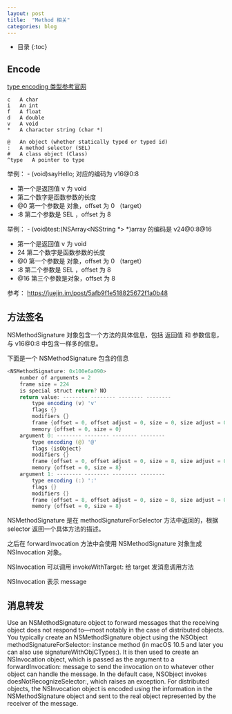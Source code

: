 ```yaml
---
layout: post
title:  "Method 相关"
categories: blog
---
```


* 目录
{:toc}

## Encode 

[type encoding 类型参考官网](https://developer.apple.com/library/archive/documentation/Cocoa/Conceptual/ObjCRuntimeGuide/Articles/ocrtTypeEncodings.html#//apple_ref/doc/uid/TP40008048-CH100)

```
c   A char
i   An int
f   A float
d   A double
v   A void
*   A character string (char *)

@   An object (whether statically typed or typed id)
:   A method selector (SEL)
#   A class object (Class)
^type   A pointer to type  
```

举例： - (void)sayHello; 对应的编码为 v16@0:8

- 第一个是返回值 v 为 void
- 第二个数字是函数参数的长度
- @0 第一个参数是 对象，offset 为 0  （target）
- :8 第二个参数是 SEL ，offset 为 8


举例： - (void)test:(NSArray<NSString *> *)array 的编码是 v24@0:8@16

- 第一个是返回值 v 为 void
- 24 第二个数字是函数参数的长度
- @0 第一个参数是 对象，offset 为 0  （target）
- :8 第二个参数是 SEL ，offset 为 8
- @16 第三个参数是对象，offset 为 8

参考： https://juejin.im/post/5afb9f1e518825672f1a0b48

## 方法签名

NSMethodSignature 对象包含一个方法的具体信息，包括 返回值 和 参数信息，与 v16@0:8 中包含一样多的信息。

下面是一个 NSMethodSignature 包含的信息

``` java
<NSMethodSignature: 0x100e6a090>
    number of arguments = 2
    frame size = 224
    is special struct return? NO
    return value: -------- -------- -------- --------
        type encoding (v) 'v'
        flags {}
        modifiers {}
        frame {offset = 0, offset adjust = 0, size = 0, size adjust = 0}
        memory {offset = 0, size = 0}
    argument 0: -------- -------- -------- --------
        type encoding (@) '@'
        flags {isObject}
        modifiers {}
        frame {offset = 0, offset adjust = 0, size = 8, size adjust = 0}
        memory {offset = 0, size = 8}
    argument 1: -------- -------- -------- --------
        type encoding (:) ':'
        flags {}
        modifiers {}
        frame {offset = 8, offset adjust = 0, size = 8, size adjust = 0}
        memory {offset = 0, size = 8}
```

NSMethodSignature 是在 methodSignatureForSelector 方法中返回的，根据 selector 返回一个具体方法的描述。

之后在 forwardInvocation 方法中会使用 NSMethodSignature 对象生成 NSInvocation 对象。

NSInvocation 可以调用 invokeWithTarget: 给 target 发消息调用方法

NSInvocation 表示 message 

## 消息转发

Use an NSMethodSignature object to forward messages that the receiving object does not respond to—most notably in the case of distributed objects. You typically create an NSMethodSignature object using the NSObject methodSignatureForSelector: instance method (in macOS 10.5 and later you can also use signatureWithObjCTypes:). It is then used to create an NSInvocation object, which is passed as the argument to a forwardInvocation: message to send the invocation on to whatever other object can handle the message. In the default case, NSObject invokes doesNotRecognizeSelector:, which raises an exception. For distributed objects, the NSInvocation object is encoded using the information in the NSMethodSignature object and sent to the real object represented by the receiver of the message.
